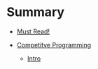 # Summary

- [Must Read!](./must-read.md)

- [Competitve Programming](./cp/CompetitiveProgramming.md)
    - [Intro](./cp/CompetitiveProgramming.md)